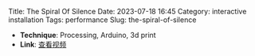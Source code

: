 Title: The Spiral Of Silence
Date: 2023-07-18 16:45
Category: interactive installation
Tags:  performance
Slug: the-spiral-of-silence


- **Technique**: Processing, Arduino, 3d print
- **Link**: [查看视频](https://youtu.be/2Ku8x_Vs4Tk?si=_9pvCaTEMGuaRtxZ)
